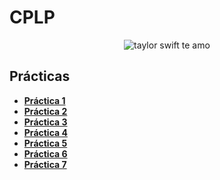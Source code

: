 # CPLP
 <p align="center">
  <img src= "https://img.buzzfeed.com/buzzfeed-static/static/2017-08/23/15/asset/buzzfeed-prod-fastlane-03/anigif_sub-buzz-21966-1503515425-1.gif" alt = "taylor swift te amo"/>
</p>

## Prácticas
* [**Práctica 1**](https://github.com/agusrnfr/CPLP/blob/main/Practica/Practica%201.pdf)
* [**Práctica 2**](https://github.com/agusrnfr/CPLP/blob/main/Practica/Practica%202.pdf)
* [**Práctica 3**](https://github.com/agusrnfr/CPLP/blob/main/Practica/Practica%203.pdf)
* [**Práctica 4**](https://github.com/agusrnfr/CPLP/blob/main/Practica/Practica%204.pdf)
* [**Práctica 5**](https://github.com/agusrnfr/CPLP/blob/main/Practica/Practica%205.pdf)
* [**Práctica 6**](https://github.com/agusrnfr/CPLP/blob/main/Practica/Practica%206.pdf)
* [**Práctica 7**](https://github.com/agusrnfr/CPLP/blob/main/Practica/Practica%207.pdf)
